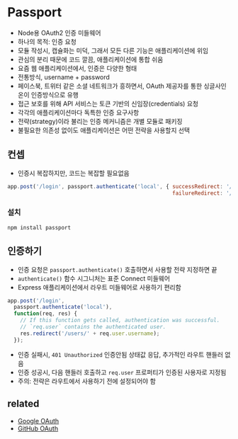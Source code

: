 # Passport
- Node용 OAuth2 인증 미들웨어
- 하나의 목적: 인증 요청
- 모듈 작성시, 캡슐화는 미덕, 그래서 모든 다른 기능은 애플리케이션에 위임
- 관심의 분리 때문에 코드 깔끔, 애플리케이션에 통합 쉬움
- 요즘 웹 애플리케이션에서, 인증은 다양한 형태
- 전통방식, username + password
- 페이스북, 트위터 같은 소셜 네트워크가 흥하면서, OAuth 제공자를 통한 싱글사인온이 인증방식으로 유행
- 접근 보호를 위해 API 서비스는 토큰 기반의 신임장(credentials) 요청
- 각각의 애플리케이션마다 독특한 인증 요구사항
- 전략(strategy)이라 불리는 인증 메커니즘은 개별 모듈로 패키징
- 불필요한 의존성 없이도 애플리케이션은 어떤 전략을 사용할지 선택

## 컨셉
- 인증시 복잡하지만, 코드는 복잡할 필요없음
```js
app.post('/login', passport.authenticate('local', { successRedirect: '/',
                                                    failureRedirect: '/login' }));
```

### 설치
```
npm install passport
```

## 인증하기

- 인증 요청은 `passport.authenticate()` 호출하면서 사용할 전략 지정하면 끝
- `authenticate()` 함수 시그니처는 표준 Connect 미들웨어
- Express 애플리케이션에서 라우트 미들웨어로 사용하기 편리함

```js
app.post('/login',
  passport.authenticate('local'),
  function(req, res) {
    // If this function gets called, authentication was successful.
    // `req.user` contains the authenticated user.
    res.redirect('/users/' + req.user.username);
  });
```

- 인증 실패시, `401 Unauthorized` 인증안됨 상태값 응답, 추가적인 라우트 핸들러 없음
- 인증 성공시, 다음 핸들러 호출하고 `req.user` 프로퍼티가 인증된 사용자로 지정됨
- 주의: 전략은 라우트에서 사용하기 전에 설정되어야 함

## related
- [Google OAuth](/mib/passportjs/google)
- [GitHub OAuth](/mib/passportjs/github)
